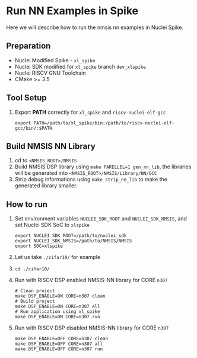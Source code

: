 # Run NN Examples in Spike
Here we will describe how to run the nmsis nn examples in Nuclei Spike.

## Preparation
* Nuclei Modified Spike - `xl_spike`
* Nuclei SDK modified for `xl_spike` branch `dev_xlspike`
* Nuclei RISCV GNU Toolchain
* CMake >= 3.5

## Tool Setup

1. Export **PATH** correctly for `xl_spike` and `riscv-nuclei-elf-gcc`

    ~~~
    export PATH=/path/to/xl_spike/bin:/path/to/riscv-nuclei-elf-gcc/bin/:$PATH
    ~~~

## Build NMSIS NN Library

1. cd to `<NMSIS_ROOT>/NMSIS`
2. Build NMSIS DSP library using `make PARELLEL=1 gen_nn_lib`,
   the libraries will be generated into `<NMSIS_ROOT>/NMSIS/Library/NN/GCC`
3. Strip debug informations using `make strip_nn_lib` to make the generated
   library smaller.

## How to run

1. Set environment variables `NUCLEI_SDK_ROOT` and `NUCLEI_SDK_NMSIS`,
   and set Nuclei SDK SoC to `xlspike`

    ~~~shell
    export NUCLEI_SDK_ROOT=/path/to/nuclei_sdk
    export NUCLEI_SDK_NMSIS=/path/to/NMSIS/NMSIS
    export SOC=xlspike
    ~~~

2. Let us take `./cifar10/` for example

3. `cd ./cifar10/`

4. Run with RISCV DSP enabled NMSIS-NN library for CORE `n307`

    ~~~shell
    # Clean project
    make DSP_ENABLE=ON CORE=n307 clean
    # Build project
    make DSP_ENABLE=ON CORE=n307 all
    # Run application using xl_spike
    make DSP_ENABLE=ON CORE=n307 run
    ~~~

5. Run with RISCV DSP disabled NMSIS-NN library for CORE `n307`

    ~~~shell
    make DSP_ENABLE=OFF CORE=n307 clean
    make DSP_ENABLE=OFF CORE=n307 all
    make DSP_ENABLE=OFF CORE=n307 run
    ~~~

